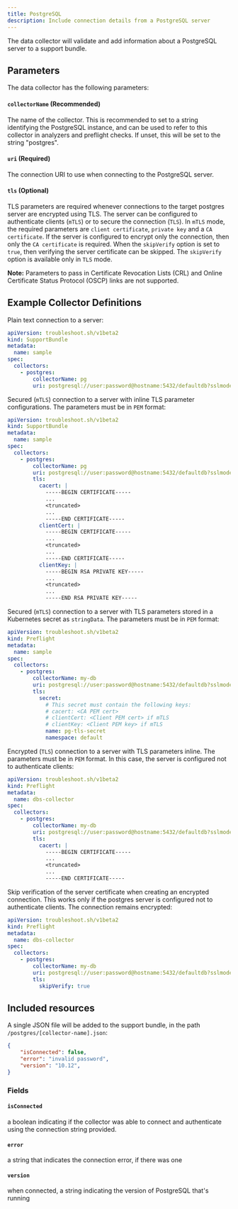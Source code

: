```yaml
---
title: PostgreSQL
description: Include connection details from a PostgreSQL server
---
```


The data collector will validate and add information about a PostgreSQL server to a support bundle.

## Parameters

The data collector has the following parameters:

#### `collectorName` (Recommended)
The name of the collector.
This is recommended to set to a string identifying the PostgreSQL instance, and can be used to refer to this collector in analyzers and preflight checks.
If unset, this will be set to the string "postgres".

#### `uri` (Required)
The connection URI to use when connecting to the PostgreSQL server.

#### `tls` (Optional)
TLS parameters are required whenever connections to the target postgres server are encrypted using TLS. The server can be configured to authenticate clients (`mTLS`) or to secure the connection (`TLS`). In `mTLS` mode, the required parameters are `client certificate`, `private key` and a `CA certificate`. If the server is configured to encrypt only the connection, then only the `CA certificate` is required. When the `skipVerify` option is set to `true`, then verifying the server certificate can be skipped. The `skipVerify` option is available only in `TLS` mode.

**Note:** Parameters to pass in Certificate Revocation Lists (CRL) and Online Certificate Status Protocol (OSCP) links are not supported.

## Example Collector Definitions

Plain text connection to a server:
```yaml
apiVersion: troubleshoot.sh/v1beta2
kind: SupportBundle
metadata:
  name: sample
spec:
  collectors:
    - postgres:
        collectorName: pg
        uri: postgresql://user:password@hostname:5432/defaultdb?sslmode=require
```

Secured (`mTLS`) connection to a server with inline TLS parameter configurations. The parameters must be in `PEM` format:
```yaml
apiVersion: troubleshoot.sh/v1beta2
kind: SupportBundle
metadata:
  name: sample
spec:
  collectors:
    - postgres:
        collectorName: pg
        uri: postgresql://user:password@hostname:5432/defaultdb?sslmode=require
        tls:
          cacert: |
            -----BEGIN CERTIFICATE-----
            ...
            <truncated>
            ...
            -----END CERTIFICATE-----
          clientCert: |
            -----BEGIN CERTIFICATE-----
            ...
            <truncated>
            ...
            -----END CERTIFICATE-----
          clientKey: |
            -----BEGIN RSA PRIVATE KEY-----
            ...
            <truncated>
            ...
            -----END RSA PRIVATE KEY-----
```

Secured (`mTLS`) connection to a server with TLS parameters stored in a Kubernetes secret as `stringData`. The parameters must be in `PEM` format:
```yaml
apiVersion: troubleshoot.sh/v1beta2
kind: Preflight
metadata:
  name: sample
spec:
  collectors:
    - postgres:
        collectorName: my-db
        uri: postgresql://user:password@hostname:5432/defaultdb?sslmode=require
        tls:
          secret:
            # This secret must contain the following keys:
            # cacert: <CA PEM cert>
            # clientCert: <Client PEM cert> if mTLS
            # clientKey: <Client PEM key> if mTLS
            name: pg-tls-secret
            namespace: default
```

Encrypted (`TLS`) connection to a server with TLS parameters inline. The parameters must be in `PEM` format. In this case, the server is configured not to authenticate clients:
```yaml
apiVersion: troubleshoot.sh/v1beta2
kind: Preflight
metadata:
  name: dbs-collector
spec:
  collectors:
    - postgres:
        collectorName: my-db
        uri: postgresql://user:password@hostname:5432/defaultdb?sslmode=require
        tls:
          cacert: |
            -----BEGIN CERTIFICATE-----
            ...
            <truncated>
            ...
            -----END CERTIFICATE-----
```

Skip verification of the server certificate when creating an encrypted connection. This works only if the postgres server is configured not to authenticate clients. The connection remains encrypted:
```yaml
apiVersion: troubleshoot.sh/v1beta2
kind: Preflight
metadata:
  name: dbs-collector
spec:
  collectors:
    - postgres:
        collectorName: my-db
        uri: postgresql://user:password@hostname:5432/defaultdb?sslmode=require
        tls:
          skipVerify: true
```

## Included resources

A single JSON file will be added to the support bundle, in the path `/postgres/[collector-name].json`:

```json
{
    "isConnected": false,
    "error": "invalid password",
    "version": "10.12",
}
```

### Fields

#### `isConnected`
a boolean indicating if the collector was able to connect and authenticate using the connection string provided.

#### `error`
a string that indicates the connection error, if there was one

#### `version`
when connected, a string indicating the version of PostgreSQL that's running
